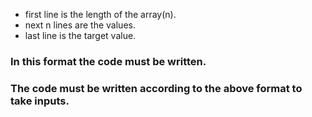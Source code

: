 - first line is the length of the array(n).
- next n lines are the values.
- last line is the target value.

### In this format the code must be written.

### The code must be written according to the above format to take inputs.
